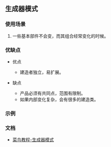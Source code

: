 ## 生成器模式

### 使用场景

1. 一些基本部件不会变，而其组合经常变化的时候。

### 优缺点
* 优点
  * 建造者独立，易扩展。

* 缺点
  * 产品必须有共同点，范围有限制。
  * 如果内部变化复杂，会有很多的建造类。

### 示例

### 文档
* [菜鸟教程-生成器模式](https://www.runoob.com/design-pattern/builder-pattern.html)